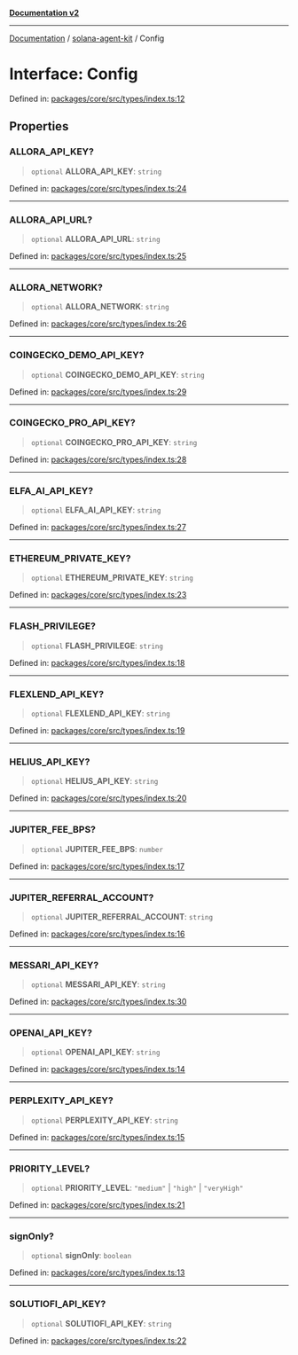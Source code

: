 [**Documentation v2**](../../README.md)

***

[Documentation](../../README.md) / [solana-agent-kit](../README.md) / Config

# Interface: Config

Defined in: [packages/core/src/types/index.ts:12](https://github.com/scriptscrypt/solana-agent-kit/blob/8d48a57968ef71c6851a44a8efa685e80e815610/packages/core/src/types/index.ts#L12)

## Properties

### ALLORA\_API\_KEY?

> `optional` **ALLORA\_API\_KEY**: `string`

Defined in: [packages/core/src/types/index.ts:24](https://github.com/scriptscrypt/solana-agent-kit/blob/8d48a57968ef71c6851a44a8efa685e80e815610/packages/core/src/types/index.ts#L24)

***

### ALLORA\_API\_URL?

> `optional` **ALLORA\_API\_URL**: `string`

Defined in: [packages/core/src/types/index.ts:25](https://github.com/scriptscrypt/solana-agent-kit/blob/8d48a57968ef71c6851a44a8efa685e80e815610/packages/core/src/types/index.ts#L25)

***

### ALLORA\_NETWORK?

> `optional` **ALLORA\_NETWORK**: `string`

Defined in: [packages/core/src/types/index.ts:26](https://github.com/scriptscrypt/solana-agent-kit/blob/8d48a57968ef71c6851a44a8efa685e80e815610/packages/core/src/types/index.ts#L26)

***

### COINGECKO\_DEMO\_API\_KEY?

> `optional` **COINGECKO\_DEMO\_API\_KEY**: `string`

Defined in: [packages/core/src/types/index.ts:29](https://github.com/scriptscrypt/solana-agent-kit/blob/8d48a57968ef71c6851a44a8efa685e80e815610/packages/core/src/types/index.ts#L29)

***

### COINGECKO\_PRO\_API\_KEY?

> `optional` **COINGECKO\_PRO\_API\_KEY**: `string`

Defined in: [packages/core/src/types/index.ts:28](https://github.com/scriptscrypt/solana-agent-kit/blob/8d48a57968ef71c6851a44a8efa685e80e815610/packages/core/src/types/index.ts#L28)

***

### ELFA\_AI\_API\_KEY?

> `optional` **ELFA\_AI\_API\_KEY**: `string`

Defined in: [packages/core/src/types/index.ts:27](https://github.com/scriptscrypt/solana-agent-kit/blob/8d48a57968ef71c6851a44a8efa685e80e815610/packages/core/src/types/index.ts#L27)

***

### ETHEREUM\_PRIVATE\_KEY?

> `optional` **ETHEREUM\_PRIVATE\_KEY**: `string`

Defined in: [packages/core/src/types/index.ts:23](https://github.com/scriptscrypt/solana-agent-kit/blob/8d48a57968ef71c6851a44a8efa685e80e815610/packages/core/src/types/index.ts#L23)

***

### FLASH\_PRIVILEGE?

> `optional` **FLASH\_PRIVILEGE**: `string`

Defined in: [packages/core/src/types/index.ts:18](https://github.com/scriptscrypt/solana-agent-kit/blob/8d48a57968ef71c6851a44a8efa685e80e815610/packages/core/src/types/index.ts#L18)

***

### FLEXLEND\_API\_KEY?

> `optional` **FLEXLEND\_API\_KEY**: `string`

Defined in: [packages/core/src/types/index.ts:19](https://github.com/scriptscrypt/solana-agent-kit/blob/8d48a57968ef71c6851a44a8efa685e80e815610/packages/core/src/types/index.ts#L19)

***

### HELIUS\_API\_KEY?

> `optional` **HELIUS\_API\_KEY**: `string`

Defined in: [packages/core/src/types/index.ts:20](https://github.com/scriptscrypt/solana-agent-kit/blob/8d48a57968ef71c6851a44a8efa685e80e815610/packages/core/src/types/index.ts#L20)

***

### JUPITER\_FEE\_BPS?

> `optional` **JUPITER\_FEE\_BPS**: `number`

Defined in: [packages/core/src/types/index.ts:17](https://github.com/scriptscrypt/solana-agent-kit/blob/8d48a57968ef71c6851a44a8efa685e80e815610/packages/core/src/types/index.ts#L17)

***

### JUPITER\_REFERRAL\_ACCOUNT?

> `optional` **JUPITER\_REFERRAL\_ACCOUNT**: `string`

Defined in: [packages/core/src/types/index.ts:16](https://github.com/scriptscrypt/solana-agent-kit/blob/8d48a57968ef71c6851a44a8efa685e80e815610/packages/core/src/types/index.ts#L16)

***

### MESSARI\_API\_KEY?

> `optional` **MESSARI\_API\_KEY**: `string`

Defined in: [packages/core/src/types/index.ts:30](https://github.com/scriptscrypt/solana-agent-kit/blob/8d48a57968ef71c6851a44a8efa685e80e815610/packages/core/src/types/index.ts#L30)

***

### OPENAI\_API\_KEY?

> `optional` **OPENAI\_API\_KEY**: `string`

Defined in: [packages/core/src/types/index.ts:14](https://github.com/scriptscrypt/solana-agent-kit/blob/8d48a57968ef71c6851a44a8efa685e80e815610/packages/core/src/types/index.ts#L14)

***

### PERPLEXITY\_API\_KEY?

> `optional` **PERPLEXITY\_API\_KEY**: `string`

Defined in: [packages/core/src/types/index.ts:15](https://github.com/scriptscrypt/solana-agent-kit/blob/8d48a57968ef71c6851a44a8efa685e80e815610/packages/core/src/types/index.ts#L15)

***

### PRIORITY\_LEVEL?

> `optional` **PRIORITY\_LEVEL**: `"medium"` \| `"high"` \| `"veryHigh"`

Defined in: [packages/core/src/types/index.ts:21](https://github.com/scriptscrypt/solana-agent-kit/blob/8d48a57968ef71c6851a44a8efa685e80e815610/packages/core/src/types/index.ts#L21)

***

### signOnly?

> `optional` **signOnly**: `boolean`

Defined in: [packages/core/src/types/index.ts:13](https://github.com/scriptscrypt/solana-agent-kit/blob/8d48a57968ef71c6851a44a8efa685e80e815610/packages/core/src/types/index.ts#L13)

***

### SOLUTIOFI\_API\_KEY?

> `optional` **SOLUTIOFI\_API\_KEY**: `string`

Defined in: [packages/core/src/types/index.ts:22](https://github.com/scriptscrypt/solana-agent-kit/blob/8d48a57968ef71c6851a44a8efa685e80e815610/packages/core/src/types/index.ts#L22)

